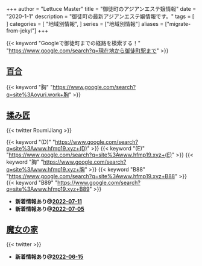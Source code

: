 +++
author = "Lettuce Master"
title = "御徒町のアジアンエステ嬢情報"
date = "2020-1-1"
description = "御徒町の最新アジアンエステ嬢情報です。"
tags = [
]
categories = [
    "地域別情報",
]
series = ["地域別情報"]
aliases = ["migrate-from-jekyl"]
+++

{{< keyword "Googleで御徒町までの経路を検索する！" "https://www.google.com/search?q=現在地から御徒町駅まで" >}}

## [百合](http://oyuri.work/)
{{< keyword "胸" "https://www.google.com/search?q=site%3Aoyuri.work+胸" >}} 

## [揉み匠](http://www.hfmp19.xyz/)


{{< twitter RoumiJiang >}}

{{< keyword "(D)" "https://www.google.com/search?q=site%3Awww.hfmp19.xyz+(D)" >}} {{< keyword "(E)" "https://www.google.com/search?q=site%3Awww.hfmp19.xyz+(E)" >}} {{< keyword "胸" "https://www.google.com/search?q=site%3Awww.hfmp19.xyz+胸" >}} {{< keyword "B88" "https://www.google.com/search?q=site%3Awww.hfmp19.xyz+B88" >}} {{< keyword "B89" "https://www.google.com/search?q=site%3Awww.hfmp19.xyz+B89" >}} 

- **新着情報あり@[2022-07-11](/post/2022-07-11)**
- **新着情報あり@[2022-07-05](/post/2022-07-05)**
## [魔女の家](https://okachimachi-esthe.jp/)


{{< twitter  >}}



- **新着情報あり@[2022-06-15](/post/2022-06-15)**
